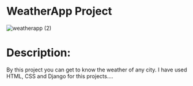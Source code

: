 # WeatherApp Project

![weatherapp (2)](https://github.com/Arfinrabby30/WeatherApp/assets/53785081/95a359ea-79de-4722-a1ad-a4ea1d8549ba)

# Description: 
By this project you can get to know the weather of any city. I have used HTML, CSS and Django for this projects....
